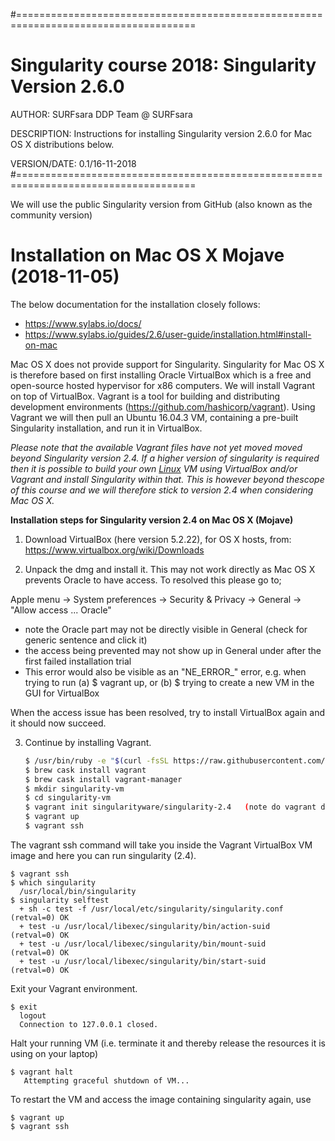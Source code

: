 #=====================================================================================
# Singularity course 2018: Singularity Version 2.6.0

AUTHOR: SURFsara DDP Team @ SURFsara

DESCRIPTION: Instructions for installing Singularity version 2.6.0 for Mac OS X distributions below.

VERSION/DATE: 0.1/16-11-2018 
#=====================================================================================

We will use the public Singularity version from GitHub (also known as the community version)

# **Installation on Mac OS X Mojave (2018-11-05)**

The below documentation for the installation closely follows: 

- https://www.sylabs.io/docs/
- https://www.sylabs.io/guides/2.6/user-guide/installation.html#install-on-mac

Mac OS X does not provide support for Singularity. Singularity for Mac OS X is therefore based on first installing Oracle VirtualBox which is a free and open-source hosted hypervisor for x86 computers. We will install Vagrant on top of VirtualBox. Vagrant is a tool for building and distributing development environments (https://github.com/hashicorp/vagrant). Using Vagrant we will then pull an Ubuntu 16.04.3 VM, containing a pre-built Singularity installation, and run it in VirtualBox. 

*Please note that the available Vagrant files have not yet moved moved beyond Singularity version 2.4. If a higher version of singularity is required then it is possible to build your own [Linux](https://github.com/maithili-k/singularity-course/blob/master/singularity_install_linux.md) VM using VirtualBox and/or Vagrant and install Singularity within that. This is however beyond thescope of this course and we will therefore stick to version 2.4 when considering Mac OS X.*



**Installation steps for Singularity version 2.4 on Mac OS X (Mojave)**

1. Download VirtualBox (here version 5.2.22), for OS X hosts, from: https://www.virtualbox.org/wiki/Downloads

2. Unpack the dmg and install it. This may not work directly as Mac OS X prevents Oracle to have access. To resolved this please go to;

Apple menu -> System preferences -> Security & Privacy -> General -> "Allow access ... Oracle" 

  * note the Oracle part may not be directly visible in General (check for generic sentence and click it)
  * the access being prevented may not show up in General under after the first failed installation trial
  * This error would also be visible as an "NE_ERROR_" error, e.g. when trying to run (a) $ vagrant up, or (b) $ trying to create a new VM in the GUI for VirtualBox
  
When the access issue has been resolved, try to install VirtualBox again and it should now succeed. 

3. Continue by installing Vagrant.
    
    ```sh
    $ /usr/bin/ruby -e "$(curl -fsSL https://raw.githubusercontent.com/Homebrew/install/master/install)"
    $ brew cask install vagrant
    $ brew cask install vagrant-manager
    $ mkdir singularity-vm
    $ cd singularity-vm
    $ vagrant init singularityware/singularity-2.4   (note do vagrant destroy if it already exists, or create new dir)
    $ vagrant up
    $ vagrant ssh
    ```

The vagrant ssh command will take you inside the Vagrant VirtualBox VM image and here you can run singularity (2.4).

    $ vagrant ssh
    $ which singularity
      /usr/local/bin/singularity
    $ singularity selftest
      + sh -c test -f /usr/local/etc/singularity/singularity.conf                           (retval=0) OK
      + test -u /usr/local/libexec/singularity/bin/action-suid                              (retval=0) OK
      + test -u /usr/local/libexec/singularity/bin/mount-suid                               (retval=0) OK
      + test -u /usr/local/libexec/singularity/bin/start-suid                               (retval=0) OK

Exit your Vagrant environment.
    
    $ exit
      logout
      Connection to 127.0.0.1 closed.

Halt your running VM (i.e. terminate it and thereby release the resources it is using on your laptop)

    $ vagrant halt
       Attempting graceful shutdown of VM...

To restart the VM and access the image containing singularity again, use  

    $ vagrant up  
    $ vagrant ssh
